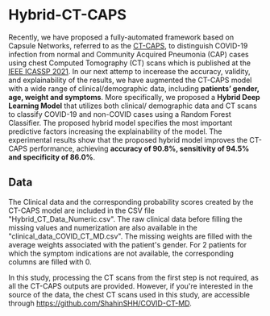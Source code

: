 # Hybrid-CT-CAPS

Recently, we have proposed a fully-automated framework
based on Capsule Networks, referred to as the <a href="https://github.com/ShahinSHH/CT-CAPS">CT-CAPS</a>, to distinguish
COVID-19 infection from normal and Community Acquired
Pneumonia (CAP) cases using chest Computed Tomography (CT)
scans which is published at the <a href="https://2021.ieeeicassp.org">IEEE ICASSP 2021</a>.
In our next attemp to incerease the accuracy, validity, and explainability of the results, we have augmented the CT-CAPS model with a wide range of clinical/demographic data, including <b>patients’ gender, age, weight and symptoms</b>. More specifically,
we proposed a <b>Hybrid Deep Learning Model</b> that utilizes both clinical/
demographic data and CT scans to classify COVID-19 and
non-COVID cases using a Random Forest Classifier. The proposed
hybrid model specifies the most important predictive factors increasing
the explainability of the model. The experimental results
show that the proposed hybrid model improves the CT-CAPS performance,
achieving <b>accuracy of 90.8%, sensitivity of 94.5% and
specificity of 86.0%</b>.

## Data
The Clinical data and the corresponding probability scores created by the CT-CAPS model are included in the CSV file "Hybrid_CT_Data_Numeric.csv". The raw clinical data before filling the missing values and numerization are also available in the "clinical_data_COVID_CT_MD.csv". The missing weights are filled with the average weights associated with the patient's gender. For 2 patients for which the symptom indications are not available, the corresponding columns are filled with 0. 


In this study, processing the CT scans from the first step is not required, as all the CT-CAPS outputs are provided. However, if you're interested in the source of the data, the chest CT scans used in this study, are accessible through <a href="https://github.com/ShahinSHH/COVID-CT-MD">https://github.com/ShahinSHH/COVID-CT-MD</a>.
